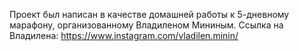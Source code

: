 Проект был написан в качестве домашней работы к 5-дневному марафону, организованному Владиленом Мининым. Ссылка на Владилена: https://www.instagram.com/vladilen.minin/